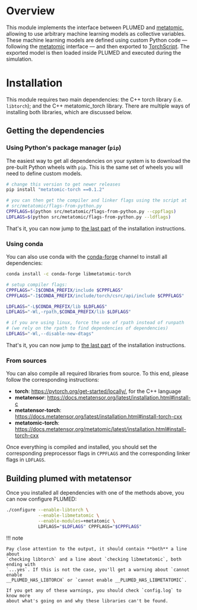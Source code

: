 <!--
description: Using arbitrary machine learning models as collective variables
authors: Guillaume Fraux
reference:
-->

# Overview

This module implements the interface between PLUMED and [metatomic], allowing to
use arbitrary machine learning models as collective variables. These machine
learning models are defined using custom Python code — following the [metatomic]
interface — and then exported to [TorchScript]. The exported model is then
loaded inside PLUMED and executed during the simulation.


# Installation

This module requires two main dependencies: the C++ torch library (i.e.
`libtorch`); and the C++ metatomic_torch library. There are multiple ways of
installing both libraries, which are discussed below.

## Getting the dependencies

### Using Python's package manager (`pip`)

The easiest way to get all dependencies on your system is to download the
pre-built Python wheels with `pip`. This is the same set of wheels you will need
to define custom models.

```bash
# change this version to get newer releases
pip install "metatomic-torch ==0.1.2"

# you can then get the compiler and linker flags using the script at
# src/metatomic/flags-from-python.py
CPPFLAGS=$(python src/metatomic/flags-from-python.py --cppflags)
LDFLAGS=$(python src/metatomic/flags-from-python.py --ldflags)
```

That's it, you can now jump to [the last part](#building-plumed-with-metatensor)
of the installation instructions.

### Using conda

You can also use conda with the [conda-forge] channel to install all
dependencies:

```bash
conda install -c conda-forge libmetatomic-torch

# setup compiler flags:
CPPFLAGS="-I$CONDA_PREFIX/include $CPPFLAGS"
CPPFLAGS="-I$CONDA_PREFIX/include/torch/csrc/api/include $CPPFLAGS"

LDFLAGS="-L$CONDA_PREFIX/lib $LDFLAGS"
LDFLAGS="-Wl,-rpath,$CONDA_PREFIX/lib $LDFLAGS"

# if you are using linux, force the use of rpath instead of runpath
# (we rely on the rpath to find dependencies of dependencies)
LDFLAGS="-Wl,--disable-new-dtags"
```

That's it, you can now jump to [the last part](#building-plumed-with-metatensor)
of the installation instructions.

### From sources

You can also compile all required libraries from source. To this end, please
follow the corresponding instructions:

- **torch**: <https://pytorch.org/get-started/locally/>, for the C++ language
- **metatensor**: <https://docs.metatensor.org/latest/installation.html#install-c>
- **metatensor-torch**: <https://docs.metatensor.org/latest/installation.html#install-torch-cxx>
- **metatomic-torch**: <https://docs.metatensor.org/metatomic/latest/installation.html#install-torch-cxx>

Once everything is compiled and installed, you should set the corresponding
preprocessor flags in `CPPFLAGS` and the corresponding linker flags in
`LDFLAGS`.

## Building plumed with metatensor

Once you installed all dependencies with one of the methods above, you can now
configure PLUMED:

```bash
./configure --enable-libtorch \
            --enable-libmetatomic \
            --enable-modules=+metatomic \
            LDFLAGS="$LDFLAGS" CPPFLAGS="$CPPFLAGS"
```

!!! note

    Pay close attention to the output, it should contain **both** a line about
    `checking libtorch` and a line about `checking libmetatomic`, both ending with
    `...yes`. If this is not the case, you'll get a warning about `cannot enable
    __PLUMED_HAS_LIBTORCH` or `cannot enable __PLUMED_HAS_LIBMETATOMIC`.

    If you get any of these warnings, you should check `config.log` to know more
    about what's going on and why these libraries can't be found.


[TorchScript]: https://pytorch.org/docs/stable/jit.html
[metatomic]: https://docs.metatensor.org/metatomic/
[conda-forge]: https://conda-forge.org/
